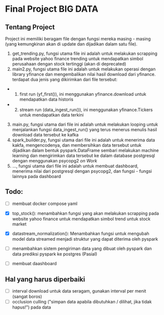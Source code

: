 # Final Project BIG DATA
## Tentang Project
Project ini memiliki beragam file dengan fungsi mereka masing - masing (yang kemungkinan akan di update dan dijadikan dalam satu file).

1. get_trending.py, fungsi utama file ini adalah untuk melakukan scrapping pada website yahoo finance trending untuk mendapatkan simbol perusahaan dengan stock tertinggi (akan di deprecated)
2. main2.py, fungsi utama file ini adalah untuk melakukan operasi dengan library yfinance dan mengembalikan nilai hasil download dari yfinance. terdapat dua jenis yang dikirimkan dari file tersebut: 
- 1. first run (yf_first()), ini menggunakan yfinance.download untuk mendapatkan data historis
- 2. stream run (data_ingest_run()), ini menggunakan yfinance.Tickers untuk mendapatkan data terkini
3. main.py, fungsi utama dari file ini adalah untuk melakukan looping untuk menjalankan fungsi data_ingest_run() yang terus menerus menulis hasil download data tersebut ke kafka
4. spark_builder.py, fungsi utama dari file ini adalah untuk menerima data kakfa, mengencodenya, dan membersihkan data tersebut untuk dijadikan dalam bentuk pyspark.DataFrame sembari melakukan machine learning dan mengirimkan data tersebut ke dalam database postgresql dengan menggunakan psycopg2
*on Work*
5. ..., fungsi utama dari file ini adalah untuk membuat dashboard, menerima nilai dari postgresql dengan psycopg2, dan fungsi - fungsi lainnya pada dashboard



## Todo:
- [ ] membuat docker compose yaml
- [x] top_stock(): menambahkan fungsi yang akan melakukan scrapping pada website yahoo finance untuk mendapatkan simbol trend untuk stock market
- [x] datastream_normalization(): Menambahkan fungsi untuk mengubah model data streamed menjadi struktur yang dapat diterima oleh pyspark
- [ ] menambahkan sistem pengiriman data yang dibuat oleh pyspark dan data prediksi pyspark ke postgres (Pasial)
- [ ] membuat daashboard


## Hal yang harus diperbaiki
- [ ] interval download untuk data seragam, gunakan interval per menit (sangat boros)
- [ ] occlusion culling ("simpan data apabila dibutuhkan / dilihat, jika tidak hapus!") pada data
